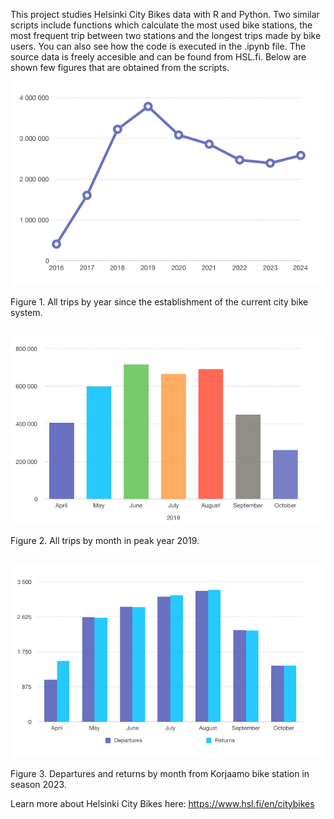 This project studies Helsinki City Bikes data with R and Python. Two similar scripts include functions which calculate the most used bike stations, the most frequent trip between two stations and the longest trips made by bike users. You can also see how the code is executed in the .ipynb file. The source data is freely accesible and can be found from HSL.fi. Below are shown few figures that are obtained from the scripts.

<div><img src="all_trips.png" alt="all_trips" width="550"/>
<p>Figure 1. All trips by year since the establishment of the current city bike system.</p>
</div>
</br>
<div><img src="monthly_trips_2019.png" alt="monthly_trips" width="550"/>
<p>Figure 2. All trips by month in peak year 2019.</p>
</div>
</br>
<div><img src="korjaamo_departures_and_returns.png" alt="korjaamo_departures" width="650"/>
<p>Figure 3. Departures and returns by month from Korjaamo bike station in season 2023.</p>

Learn more about Helsinki City Bikes here: https://www.hsl.fi/en/citybikes
